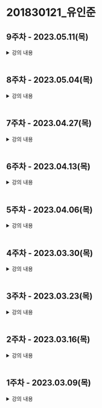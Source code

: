 # 201830121\_유인준

## <b>9주차</b> - 2023.05.11(목)

<details>
<summary>
강의 내용
</summary>

- 시험 점수 확인
- 개인 공부
</details>
<br>

## <b>8주차</b> - 2023.05.04(목)

<details>
<summary>
강의 내용
</summary>
<ul>
<li>리스트와 키</li>
<details> 
  <summary>리스트와 키</summary>

- 리스트는 자바스크립트의 변수나 객체를 하나의 변수로 묶어 놓은 배열과 같은 것이다.
- 키는 각 객체나 아이템을 구분할 수 있는 고유한 값을 의미한다.
- 리액트에서는 배열과 키를 사용하는 반복되는 다수의 엘리먼트를 쉽게 렌더링할 수 있다.
  </details>
    <details> 
      <summary>리스트 컴포넌트</summary>

  ```jsx
  function NumberList(props) {
    const { number } = props;
    const listItems = numbers.map((number, i) => {
      <li key={i}>{number}</li>;
    });
    return <ul>{listItems}</ul>;
  }

  const numbers = [1, 2, 3, 4];
  ReactDOM.render(
    <NumberList numbers={numbers} />,
    document.getElementById('root')
  );
  ```

  - 리스트에서의 키는 '리스트에서 아이템을 구별하기 위한 고유한 문자열'이다.
  - 이 키는 리스트에서 어떤 아이템이 변경, 추가 또는 제거되었는지 구분하기 위해 사용한다.
  - 키는 같은 리스트에 있는 엘리먼트 사이에서만 고유한 값이면 된다.

    </details>
    <li>폼</li>
      - 일반적으로 사용자로부터 입력을 받기 위한 양식에서 많이 사용된다.
    <li>제어 컴포넌트</li>
      - 사용자가 입력한 값에 접근하고 제어할 수 있도록 해주는 컴포넌트다.
    <details> 
    <summary>폼이란</summary>
    </details>

</ul>
</details>
<br/>

## <b>7주차</b> - 2023.04.27(목)

<details>
<summary>
강의 내용
</summary>
<ul>
<li>이벤트 핸들링</li>
<details> 
  <summary>이벤트 처리하기</summary>
  - DOM에서 클릭 이벤트를 처리하는 방법

```jsx
<button onclick='activate()'>Activate</button>
```

- React에서 클릭 이벤트를 처리하는 방법

```jsx
<button onClick={activate}>Activate</button>
```

- 차이점
  1. 이벤트 이름이 onclick에서 onClick으로 변경(camelCase)
  2. 전달하려는 ㅎ마수는 문자열에서 함수 그대로 전달
- 이벤트가 발생했을 때 해당 이벤트를 처리하는 함수를 "이벤트 핸들러"라고 한다. 또는 이벤트가 발생하는 것을 계속 듣고 있다는 의미로 "이벤트 리스너"라고도 한다.

```jsx
const useCounter = (initialValue) => {
  const [isToggle, setIsToggle] = useState(true);

  // 방법 1. 함수 안에 함수로 정의
  function handleClick() {
    setIsToggle(() => !isToggle);
  }
  // 방법 2. arrow function을 사용하여 정의
  const handleClick = () => {
    setIsToggle(() => !isToggle);
  };

  return <button onClick={handleClick}>{isToggle ? '켜짐' : '꺼짐'}</button>;
};
```

  </details>

  <details> 
  <summary>arguments 전달하기</summary>
  - 함수를 정의할 때 파라미터 혹은 매개변수, 함수를 사용할 때 아귀먼트 혹은 인자라고 부른다.
  
  </details>
    <details> 
      <summary>조건부 렌더링</summary>

- ```jsx
  function Greeting(props) {
    const isLoggedIn = props.isLoggedIn;
    if (isLoggedIn) {
      return <UserGreeting />;
    }
    return <GuestGreeting />;
  }
  ```
- props로 전달 받은 isLoggedIn이 true이면 <UserGreeting />을, false면 <GuestGreeting>을 리턴한다.
- 이와 같은 렌더링을 조건부 렌더링이라고 한다.

    <details> 
    <summary>엘리먼트 변수</summary>
    - 렌더링해야 될 컴포넌트를 변수처럼 사용하는 방법이 엘리먼트 변수이다.

  ```jsx
  let button;
  if (isLoggedIn()) {
    button = <LogoutButton onClick={handleLogoutClick} />;
  } else {
    button = <LoginButton onClick={handleLoginClick} />;
  }

  return (
    <div>
      <Greeting isLoggedIn={isLoggedIn} />
      {button}
    </div>
  );
  ```

    </details>
     <details> 
    <summary>인라인 조건</summary>
    1. 인라인 if
    - if문을 직접 사용하지 않고, 동일한 효과를 내기 위해 && 논리 연산자를 사용
    - &&는 and 연산자로 모든 조건이 참일 때만 참이 된다.
    - 첫번째 조건이 거짓이면 두번째 조건은 판단할 필요가 없다. 단축평가

  ```jsx
  {
    unreadMessage.length > 0 && (
      <h2>현재 {unreadMessage.length}개의 읽지 않은 메시지가 있습니다.</h2>
    );
  }
  ```

  2. 인라인 if-else

  - 삼항 연산자를 사용 -> 조건문 ? 참일 경우 : 거짓일 경우
  - 문자열이나 엘리먼틀르 넣어서 사용할 수도 있다.

  ```jsx
  function UserStatus(props) {
    return (
      <div>
        이 사용자는 현재
        <b>{props.isLoggedIn ? '로그인' : '로그인하지 않은'}</b> 상태입니다.
      </div>
    );
  }
  ```

  3. 컴포넌트 렌더링 막기

  - 컴포넌트를 렌더링하고 싶지 않을 때에는 null을 리턴한다.

  ```jsx
  function WarningBanner(props) {
    if (!props.warning) {
      return null;
    }
    return <div>경고!</div>;
  }
  ```

    </details>
    </details>
  </details>
    </ul>
    </details>
    </br>

## <b>6주차</b> - 2023.04.13(목)

<details>
<summary>
강의 내용
</summary>
<ul>
<details> 
<summary>생명주기</summary>

- componentDidMount()
- componentDidUpdate()
- componentWillUnmount()
</details>

<details> 
<summary>Hooks</summary>

- 훅이란?
  - 'state'와 생명주기 기능에 갈고리를 걸어 원하는 시점에 정해진 함수를 실행되도록 만든 함수이다.
  - 훅의 이름은 모두 'use'로 시작한다.
  - 사용자정의 훅(custom hook)을 만들 수 있으며, 이름은 자유롭게 하되 'use'로 시작하는 것이 권장된다.
- useState

  - 함수형 컴포넌트에서 state를 사용하기 위한 hook이다.
  - useState를 사용하지 않아도 변화를 줄 수 있지만 재렌더링이 일어나지 않는다.
  - 사용법

    - ```javascript
      const [변수명, set변수명] = useState(초기값);
      ```

    - 첫번째 항목은 state의 이름(변수명)
    - 두번째 항목은 state의 set함수, 즉 state를 업데이트 하는 함수이다.
    - 함수를 호출할 때 state의 초기값을 설정한다.
    - 함수의 리턴 값은 배열의 형태이다.

- useEffect

  - '사이드 이펙트'를 수행하기 위한 것이다.
  - 영어로 side effect는 부작용을 의미한다. 일반적으로 프로그래밍에서 사이드 이펙트는 '개발자가 의도하지 않은 코드가 실행되면서 버그가 발생하는 것'을 말한다.
  - 클래스 컴포넌트의 생명주기 함수와 같은 기능을 하나로 통합한 기능을 제공한다.
  - 결국 side effect는 렌더링 외에 실행해야 한느 부수적인 코드를 말한다.
  - 사용법

    - ```javascript
      useEffect(이펙트 함수, 의존성 배열);
      ```
    - 의존성 배열은 이펙트가 의존하고 있는 배열로, 배열 안에 있는 변수 중에 하나라도 값이 변경되었을 때 이펙트 함수가 실행된다.
    - 만약 이펙트 함수가 마운트, 언마운트 될 때만 한번씩 실행되게 하고 싶으면 빈 배열을 넣으면 된다.
    - 의존성 배열을 생략하는 경우는 업데이트 될 때마다 호출된다.

- useMemo

  - Memoized value를 리턴하는 훅이다.
  - 이전 계산값을 갖고 있기 때문에 연산량이 많은 작업의 반복을 피할 수 있다.
  - 이 훅은 렌더링이 일어나는 동안 실행된다.
  - 따라서 렌더링이 일어나는 동안 실행돼서는 안될 작업을 넣으면 안된다.
  - 예를 들면 useEffect 같은 것이다.

  - ```javascript
     const memoizedValue = useMemo(() => {
       // 연상량이 높은 작업을 수행하여 결과를 반환
       return computerExpensiveValue(의존성 변수1, 의존성 변수2);
     },[의존성 변수1, 의존성 변수2]);
    ```
  - 의존성 배열을 넣지 않을 경우, 렌더링이 일어날 때마다 매번 함수가 실행된다.
  - 따라서 의존성 배열을 넣지 않는 것은 의미가 없다.
  - 만약 빈 배열을 넣게 되면 컴포넌트 마운트 시에만 함수가 실행된다.

- useCallback
  - useMemo()와 유사한 역할을 한다.
  - 차이점은 값이 아닌 함수를 반환한다는 점이다.
  - 파라미터로 받은 함수를 콜백이라고 부른다.
  - useMemo와 마찬가지로 의존성 배열 중 하나라도 변경되면 콜백함수를 반환한다.
- useRef

  - 레퍼런스를 사용하기 위한 훅이다.
  - 레퍼런스란 특정 컴포넌트에 접근할 수 있는 객체를 의미힌다.
  - 레퍼런스 객체에는 .current라는 속성이 있는데, 이것은 현재 참조하고 있는 엘리먼트를 의미한다.
  - ```javascript
    const refContainer = useRef(초기값);
    ```
  - 이렇게 반환된 레퍼런스 객체는 컴포넌트의 라이프타임 전체에 걸쳐서 유지된다.

- 훅의 규칙

  - 첫번째 규칙은 무조건 최상위 레벨에서만 호출해야 된다. 여기서 최상위는 컴포넌트의 최상위 레벨을 말한다.
  - 따라서 반복문이나 조건문 또는 중첩된 함수들 안에서 훅을 호출하면 안 된다.
  - 이 규칙에 따라서 훅은 컴포넌트가 렌더링 될 때마다 같은 순서로 호출되어야 한다.
  - 두번째 규칙은 리액트 함수 컴포넌트에서만 훅을 호출해야 한다는 점이다.
  - 일반 자바스크립트 함수에서 훅을 호출하면 안된다.
  - 훅은 리액트의 함수 컴포넌트 훅은 직접 만든 커스텀 훅에서만 호출할 수 있다.

- 커스텀 훅 만들기

  1. 커스텀 훅을 만들어야 하는 상황

  </details> 
  </ul>
  </details>
  <br>

## <b>5주차</b> - 2023.04.06(목)

<details>
<summary>
강의 내용
</summary>
<ul>
<li>컴포넌트 추출</li>

- 복잡한 컴포넌트를 쪼개서 여러 개의 컴포넌트로 나눌 수 있다.
- 큰 컴포넌트에서 일부를 추출해서 새로운 컴포넌트를 만드는 것이다.
- 실무에서는 처음부터 1개의 컴포넌트에 하나의 기능만 사용하도록 설계하는 것이 좋다.
<li>state와 생명주기</li>

<details> 
<summary>state</summary>

- state란
  - state는 리액트 컴포넌트의 상태를 의미함
  - 상태의 의미는 정상인지 비정상인지가 아니라 컴포넌트의 데이터를 의미함
  - state가 변하면 재렌더링 되기 때문에 렌더링과 관련된 값만 state 값에 포함시켜야함
- state의 특징

  - 리액트만의 특별한 형태가 아닌 js 객체일 뿐이다.
  - 직접 변경하는 것은 안되고 setState()를 이용하여 변경한다.
  </details>
  <details> 
  <summary>생명주기</summary>

- 생명주기는 컴포넌트의 생성 시점, 사용 시점, 종료 시점을 나타낸다.
- constructor가 실행되면서 컴포넌트가 생성된다.
- 생성 직후 conponentDidMount() 함수가 호출된다.
- 컴포넌트가 소멸하기 전까지 여러 번 랜더링한다.
- 렌더링은 props, setState(), forceUpdate() 에 의해 상태가 변경되면 이루어진다.
- 그리고 렌더링이 끝나면 componentDidUpdate() 함수가 호출된다.
- 마지막으로 컴포넌트가 언마운트 되면 componentWillUnmount() 함수가 호출된다.
</details>

</details>
  </ul>
  </details>
  </br>

## <b>4주차</b> - 2023.03.30(목)

<details>
<summary>
강의 내용
</summary>
<ul>

<details>
<summary>
엘리먼트 렌더링
</summary>

<li>엘리먼트는 리액트 앱의 가장 작은 빌딩 블록들</li>

|                       | DOM                 | Virtural DOM                                                         |
| --------------------- | ------------------- | -------------------------------------------------------------------- |
| 업데이트 속도         | 느리다              | 빠르다                                                               |
| element 업데이트 방식 | DOM 전체를 업데이트 | 변화 부분을 가상 DOM으로 만든 후 DOM과 비교하여 다른 부분만 업데이트 |
| 메모리                | 낭비가 심함         | 효율적                                                               |

<li>엘리먼트의 생김새</li>
- 리액트 엘리먼트는 자바스크립트 객체의 형태로 존재한다.
- 컴포넌트, 속성 등 내부의 모든 children을 포함하는 일반 JS 객체이다.
- 불변성을 가진다.

```javascript
// JavaScript
{
  type: 'button',
  props: {
    className: 'bg-green',
    children: {
      type: 'b',
      props:{
        children: "Hello, element'
      }
    }
  }
}
```

- 첫번째 매개변수 type은 태그가 들어가면 그대로 표현하고 리액트 컴포넌트가 들어가면 이것을 분해하고 태그로 만든다.
- 두번째 매개변수 props는 속성을 나타낸다.
- 세번째 매개변수 children은 자식태그다.

```javascript
// React
<button class='bg-green'>
  <b>Hello, element</b>
</button>
```

<li>엘리먼트의 특징</li>

- 가장 큰 특징은 불변성이다. 즉, 한번 생성된 엘리먼트의 children이나 속성은 바꿀 수 없다.
<li>CDN 방식으로 시계 만들기</li>
<li>CRA 방식으로 시계 만들기</li>
</details>
<details>
<summary>
컴포넌트와 props
</summary>

- 컴포넌트
  - 리액트는 컴포넌트 기반의 구조
  - 컴포넌트는 재사용
- Props

  - property의 준말
  - 컴포넌트의 속성
  - props의 특징
    - 읽기전용(변경 불가능)
    - 속성이 다른 엘리먼트를 생성하려면 새로운 props를 컴포넌트에 전달해야함
  - Pure 함수 vs Impure 함수

    - Pure 함수는 인수로 받은 정보가 함수 내부에서도 변하지 않는 함수

      ```javascript
      function sum(a,b) {
        reutrn a + b;
      }
      ```

    - Impure 함수는 인수로 받은 정보가 함수 내부에서 변하는 함수

      ```javascript
      function sum(account, amount) {
        account.total = amount;
      }
      ```

  - props 사용법

    - JSX에서는 key-value쌍으로 props를 구성한다.
      ```javascript
      function App(props) {
        return (
          <Profile
            name='인준'
            introduction='안녕하세요, 인준입니다.'
            viewCount={1000}
          />
        );
      }
      ```
    - JSX에서는 중괄호를 사용하면 js코드를 넣을 수 있다.
      ```javascript
      function App(props) {
        return (
          <Layout
            width={2560}
            height={1440}
            header={<Header title='인준의 블로그입니다.' />}
            footer={<Footer />}
          />
        );
      }
      ```

    </ul>

    </br>

- 컴포넌트 만들기
  - 컴포넌트의 종류
    - 리액트 초기 버전에서는 클래스형 컴포넌트를 주로 사용
    - 이후 Hook이라는 개념이 나오면서 최근에는 함수형 컴포넌트를 주로 사용
    - 하지만 아직 클래스형 컴포넌트가 남아있기 때문에 둘 다 알아야함
    - 함수형 컴포넌트
      ```javascript
      function Welcome(props) {
        return <h1>안녕 , {props.name}</h1>;
      }
      ```
    - 클래스형 컴포넌트
    ```javascript
    class Welcome extends React.Component {
      render() {
        return <h1>안녕 , {this.props.name}</h1>;
      }
    }
    ```
  - 컴포넌트 이름 짓기
    - 이름은 항상 대문자로 시작한다. (소문자로 시작하면 DOM태그로 인식한다.)
    - 컴포넌트 파일은 컴포넌트 이름과 같게 한다.
  - 컴포넌트의 함성
  - 컴포넌트의 추출
  </details>
    </details>
    </br>

## <b>3주차</b> - 2023.03.23(목)

<details>
<summary>
강의 내용
</summary>
<ul>
<li>리액트 앱 만들기</li>
<li>jsx란</li>
<ul>
<li>jsx 문법</li>
<li>jsx 장점</li>

- 가독성이 좋다.
- 효율이 좋다.
- injection attack 보안에 강력하다.
<li>jsx 사용법</li>
</ul>
<li>jsx 코드 작성해보기</li>

</ul>
</details>
</br>

## <b>2주차</b> - 2023.03.16(목)

<details>
<summary>
강의 내용
</summary>
<ul>
<li>윈도우 패키지 매니저(쇼쿄레이티)</li>
<li>npm(node package manager), npx(node package runner)</li>
<li>리액트란 무엇인가</li>
<li>리액트의 장점</li>
<ul>
<li>동기식과 비동기식</li>
<li>DOM과 가상 DOM</li>
<li>컴포넌트 기반 구조</li>
<li>재사용성</li>
</ul>
<li>리액트의 단점</li>
<ul>
<li>방대한 학습량</li>
<li>높은 상태 관리 복잡도</li>
</ul>
<li>웹사이트에 React 추가하기</li>
<li>create-react-app 실습</li>

</ul>
</details>
</br>

## <b>1주차</b> - 2023.03.09(목)

<details>
<summary>
강의 내용
</summary>
<ul>
<li>깃허브 계정 생성 방법</li>
<li>깃허브 & vscode 연동 방법</li>
<li>git commit & push 방법</li>
<li>gitignore 설정방법

[링크](https://www.toptal.com/developers/gitignore)

</li>
<li>클론하는 방법</li>
<li>HTML, CSS, JS란 무엇인가</li>
</ul>
</details>
